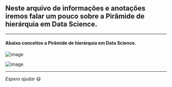 ## Neste arquivo de informações e anotações iremos falar um pouco sobre a Pirâmide de hierárquia em Data Science. 

---

#### Abaixo conceitos a Pirâmide de hierárquia em Data Science.

![image](https://github.com/Phelipe-Sempreboni/tutorials-informations-notes/assets/57469401/39e3ead3-6550-4c71-a4eb-5dcf6e08cde1)

![image](https://github.com/Phelipe-Sempreboni/tutorials-informations-notes/assets/57469401/35fa410e-0cdc-4131-a56e-08495c818661)

---

_Espero ajudar_ :smiley:
